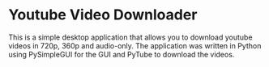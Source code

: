 # Youtube Video Downloader

This is a simple desktop application that allows you to download youtube videos in 720p, 360p and audio-only. 
The application was written in Python using PySimpleGUI for the GUI and PyTube to download the videos. 
